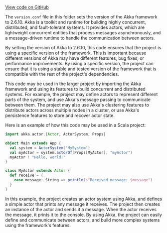 [View code on GitHub](https://github.com/ergoplatform/ergo/.autodoc/docs/json/target/streams/_global/assemblyOption/_global/streams/assembly/3597162d871aa7c8b67a863446da619ade18c47a_fd77426a474eaa992b0b977058d1b83ee6717b8a_da39a3ee5e6b4b0d3255bfef95601890afd80709)

The `version.conf` file in this folder sets the version of the Akka framework to 2.6.10. Akka is a toolkit and runtime for building highly concurrent, distributed, and fault-tolerant systems. It provides actors, which are lightweight concurrent entities that process messages asynchronously, and a message-driven runtime to handle the communication between actors. 

By setting the version of Akka to 2.6.10, this code ensures that the project is using a specific version of the framework. This is important because different versions of Akka may have different features, bug fixes, or performance improvements. By using a specific version, the project can ensure that it is using a stable and tested version of the framework that is compatible with the rest of the project's dependencies.

This code may be used in the larger project by importing the Akka framework and using its features to build concurrent and distributed systems. For example, the project may define actors to represent different parts of the system, and use Akka's message passing to communicate between them. The project may also use Akka's clustering features to distribute actors across multiple nodes in a cluster, or use Akka's persistence features to store and recover actor state.

Here is an example of how this code may be used in a Scala project:

```scala
import akka.actor.{Actor, ActorSystem, Props}

object Main extends App {
  val system = ActorSystem("MySystem")
  val myActor = system.actorOf(Props[MyActor], "myActor")
  myActor ! "Hello, world!"
}

class MyActor extends Actor {
  def receive = {
    case message: String => println(s"Received message: $message")
  }
}
```

In this example, the project creates an actor system using Akka, and defines a simple actor that prints any message it receives. The project then creates an instance of the actor and sends it a message. When the actor receives the message, it prints it to the console. By using Akka, the project can easily define and communicate between actors, and build more complex systems using the framework's features.
